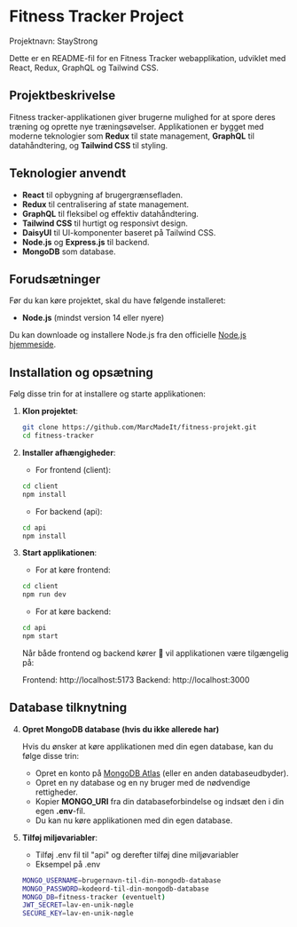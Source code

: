 # Fitness Tracker Project

Projektnavn: StayStrong 

Dette er en README-fil for en Fitness Tracker webapplikation, udviklet med React, Redux, GraphQL og Tailwind CSS.

## Projektbeskrivelse

Fitness tracker-applikationen giver brugerne mulighed for at spore deres træning og oprette nye træningsøvelser. Applikationen er bygget med moderne teknologier som **Redux** til state management, **GraphQL** til datahåndtering, og **Tailwind CSS** til styling.

## Teknologier anvendt

- **React** til opbygning af brugergrænsefladen.
- **Redux** til centralisering af state management.
- **GraphQL** til fleksibel og effektiv datahåndtering.
- **Tailwind CSS** til hurtigt og responsivt design.
- **DaisyUI** til UI-komponenter baseret på Tailwind CSS.
- **Node.js** og **Express.js** til backend.
- **MongoDB** som database.

## Forudsætninger

Før du kan køre projektet, skal du have følgende installeret:

- **Node.js** (mindst version 14 eller nyere)

Du kan downloade og installere Node.js fra den officielle [Node.js hjemmeside](https://nodejs.org/).

## Installation og opsætning

Følg disse trin for at installere og starte applikationen:

1. **Klon projektet**:
   ```bash
   git clone https://github.com/MarcMadeIt/fitness-projekt.git
   cd fitness-tracker
   ```

2. **Installer afhængigheder**:
   - For frontend (client):
   ```bash
   cd client
   npm install
   ```
   - For backend (api):
   ```bash
   cd api
   npm install
   ```

3. **Start applikationen**:
   - For at køre frontend:
   ```bash
   cd client
   npm run dev
   ```
   - For at køre backend:
   ```bash
   cd api
   npm start
   ```


   Når både frontend og backend kører 🥉 vil applikationen være tilgængelig på:


   Frontend: http://localhost:5173
   Backend: http://localhost:3000

   

## Database tilknytning

4. **Opret MongoDB database (hvis du ikke allerede har)**

   Hvis du ønsker at køre applikationen med din egen database, kan du følge disse trin:

      - Opret en konto på [MongoDB Atlas](https://www.mongodb.com/cloud/atlas) (eller en anden databaseudbyder).
      - Opret en ny database og en ny bruger med de nødvendige rettigheder.
      - Kopier **MONGO_URI** fra din databaseforbindelse og indsæt den i din egen **.env**-fil.
      - Du kan nu køre applikationen med din egen database.
   

6. **Tilføj miljøvariabler**:
   - Tilføj .env fil til "api" og derefter tilføj dine miljøvariabler 
   - Eksempel på .env
   ```bash
   MONGO_USERNAME=brugernavn-til-din-mongodb-database
   MONGO_PASSWORD=kodeord-til-din-mongodb-database
   MONGO_DB=fitness-tracker (eventuelt)
   JWT_SECRET=lav-en-unik-nøgle
   SECURE_KEY=lav-en-unik-nøgle
   ```


